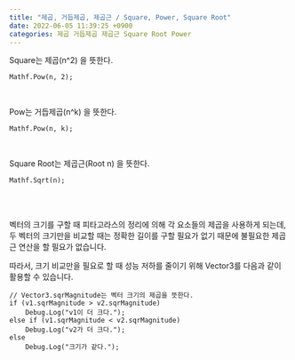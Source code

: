 ```yaml
---
title: "제곱, 거듭제곱, 제곱근 / Square, Power, Square Root"
date: 2022-06-05 11:39:25 +0900
categories: 제곱 거듭제곱 제곱근 Square Root Power
---
```

Square는 제곱(n^2) 을 뜻한다.
<br>

```
Mathf.Pow(n, 2);
```
<br>

Pow는 거듭제곱(n^k) 을 뜻한다.
<br>

```
Mathf.Pow(n, k);
```
<br>

Square Root는 제곱근(Root n) 을 뜻한다.
<br>

```
Mathf.Sqrt(n);
```
<br><br>

벡터의 크기를 구할 때 피타고라스의 정리에 의해 각 요소들의 제곱을 사용하게 되는데, 두 벡터의 크기만을 비교할 때는 정확한 길이를 구할 필요가 없기 때문에 불필요한 제곱근 연산을 할 필요가 없습니다.

따라서, 크기 비교만을 필요로 할 때 성능 저하를 줄이기 위해 Vector3를 다음과 같이 활용할 수 있습니다.
<br>

```
// Vector3.sqrMagnitude는 벡터 크기의 제곱을 뜻한다.
if (v1.sqrMagnitude > v2.sqrMagnitude)
    Debug.Log("v1이 더 크다.");
else if (v1.sqrMagnitude < v2.sqrMagnitude)
    Debug.Log("v2가 더 크다.");
else
    Debug.Log("크기가 같다.");
```
<br>
